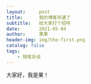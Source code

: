 ```yaml
---
layout:     post
title:      我的博客开通了
subtitle:   给大家打个招呼
date:       2021-05-04
author:     果果
header-img: img/the-first.png
catalog: false
tags:
    - 随笔杂谈
---
```


大家好，我是果！